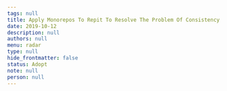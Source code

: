 ```yaml
---
tags: null
title: Apply Monorepos To Repit To Resolve The Problem Of Consistency
date: 2019-10-12
description: null
authors: null
menu: radar
type: null
hide_frontmatter: false
status: Adopt
note: null
person: null
---
```


